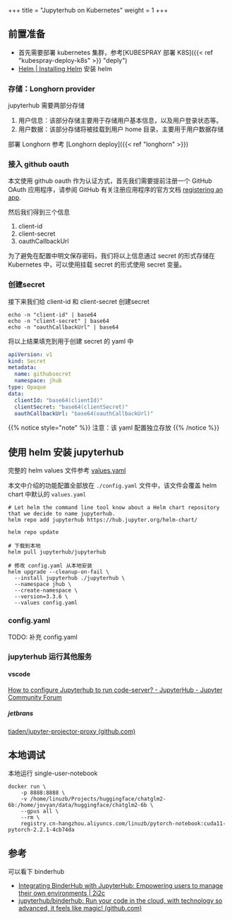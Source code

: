 +++
title = "Jupyterhub on Kubernetes"
weight = 1
+++


## 前置准备

- 首先需要部署 kubernetes 集群，参考[KUBESPRAY 部署 K8S]({{< ref "kubespray-deploy-k8s" >}} "deply")
- [Helm | Installing Helm](https://helm.sh/docs/intro/install/) 安装 helm

### 存储：Longhorn provider

jupyterhub 需要两部分存储

1. 用户信息：该部分存储主要用于存储用户基本信息，以及用户登录状态等。
2. 用户数据：该部分存储将被挂载到用户 home 目录，主要用于用户数据存储

部署 Longhorn 参考 [Longhorn deploy]({{< ref "longhorn" >}})

### 接入 github oauth

本文使用 github oauth 作为认证方式，首先我们需要提前注册一个 GitHub OAuth 应用程序，请参阅 GitHub 有关注册应用程序的官方文档 [registering an app](https://docs.github.com/en/apps/oauth-apps/building-oauth-apps/creating-an-oauth-app).

然后我们得到三个信息
1. client-id
2. client-secret
3. oauthCallbackUrl

为了避免在配置中明文保存密码，我们将以上信息通过 secret 的形式存储在 Kubernetes 中，可以使用挂载 secret 的形式使用 secret 变量。

### 创建secret

接下来我们给 client-id 和 client-secret 创建secret

```shell
echo -n "client-id" | base64
echo -n "client-secret" | base64
echo -n "oauthCallbackUrl" | base64
```

将以上结果填充到用于创建 secret 的 yaml 中

```yaml
apiVersion: v1
kind: Secret
metadata:
  name: githubsecret
  namespace: jhub
type: Opaque
data:
  clientId: "base64(clientId)"
  clientSecret: "base64(clientSecret)"
  oauthCallbackUrl: "base64(oauthCallbackUrl)"
```
{{% notice style="note" %}}
注意：该 yaml 配置独立存放
{{% /notice %}}


## 使用 helm 安装 jupyterhub

完整的 helm values 文件参考 [values.yaml](https://github.com/jupyterhub/zero-to-jupyterhub-k8s/blob/main/jupyterhub/values.yaml)

本文中介绍的功能配置全部放在 `./config.yaml` 文件中，该文件会覆盖 helm chart 中默认的 `values.yaml`

```
# Let helm the command line tool know about a Helm chart repository that we decide to name jupyterhub.
helm repo add jupyterhub https://hub.jupyter.org/helm-chart/

helm repo update

# 下载到本地
helm pull jupyterhub/jupyterhub

# 修改 config.yaml 从本地安装
helm upgrade --cleanup-on-fail \
  --install jupyterhub ./jupyterhub \
  --namespace jhub \
  --create-namespace \
  --version=3.3.6 \
  --values config.yaml
```

### config.yaml

TODO: 补充 config.yaml

### jupyterhub 运行其他服务

#### vscode

[How to configure Jupyterhub to run code-server? - JupyterHub - Jupyter Community Forum](https://discourse.jupyter.org/t/how-to-configure-jupyterhub-to-run-code-server/11578)

##### jetbrans

[tiaden/jupyter-projector-proxy (github.com)](https://github.com/tiaden/jupyter-projector-proxy)

## 本地调试

本地运行 single-user-notebook

```shell
docker run \
    -p 8888:8888 \
    -v /home/linuzb/Projects/huggingface/chatglm2-6b:/home/jovyan/data/huggingface/chatglm2-6b \
    --gpus all \
    --rm \
    registry.cn-hangzhou.aliyuncs.com/linuzb/pytorch-notebook:cuda11-pytorch-2.2.1-4cb74da
```

## 参考

可以看下 binderhub
- [Integrating BinderHub with JupyterHub: Empowering users to manage their own environments | 2i2c](https://2i2c.org/blog/2024/jupyterhub-binderhub-gesis/)
- [jupyterhub/binderhub: Run your code in the cloud, with technology so advanced, it feels like magic! (github.com)](https://github.com/jupyterhub/binderhub)
